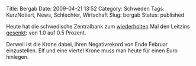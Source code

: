 Title: Bergab
Date: 2009-04-21 13:52
Category: Schweden
Tags: KurzNotiert, News, Schlechter, Wirtschaft
Slug: bergab
Status: published

Heute hat die schwedische Zentralbank zum
[wiederholten](http://www.fiket.de/2009/02/05/bessere-zinsen/) Mal den
Leitzins
[gesenkt](http://www.dn.se/ekonomi/vad-sanker-riksbanken-1.848680): von
1.0 auf 0.5 Prozent.

Derweil ist die Krone dabei, ihren Negativrekord von Ende Februar
einzustellen. Elf und eine viertel Krone muss man heute für einen Euro
hinlegen.

